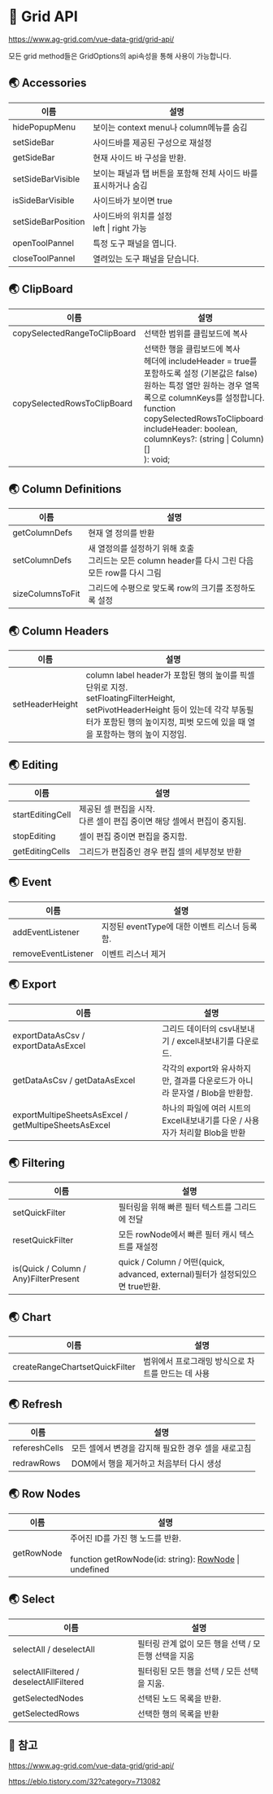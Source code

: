 # 📖 Grid API

https://www.ag-grid.com/vue-data-grid/grid-api/

모든 grid method들은 GridOptions의 api속성을 통해 사용이 가능합니다.

## 🌏 Accessories

| 이름               | 설명                                                         |
| ------------------ | ------------------------------------------------------------ |
| hidePopupMenu      | 보이는 context menu나 column메뉴를 숨김                      |
| setSideBar         | 사이드바를 제공된 구성으로 재설정                            |
| getSideBar         | 현재 사이드 바 구성을 반환.                                  |
| setSideBarVisible  | 보이는 패널과 탭 버튼을 포함해 전체 사이드 바를 표시하거나 숨김 |
| isSideBarVisible   | 사이드바가 보이면 true                                       |
| setSideBarPosition | 사이드바의 위치를 설정<br />left \| right 가능               |
| openToolPannel     | 특정 도구 패널을 엽니다.                                     |
| closeToolPannel    | 열려있는 도구 패널을 닫습니다.                               |



## 🌏 ClipBoard

| 이름                         | 설명                                                         |
| ---------------------------- | ------------------------------------------------------------ |
| copySelectedRangeToClipBoard | 선택한 범위를 클립보드에 복사                                |
| copySelectedRowsToClipBoard  | 선택한 행을 클립보드에 복사<br />헤더에 includeHeader = true를 포함하도록 설정 (기본값은 false)<br />원하는 특정 열만 원하는 경우 열목록으로 columnKeys를 설정합니다.<br />function copySelectedRowsToClipboard(    <br />  includeHeader: boolean,    <br />  columnKeys?: (string \| Column) []<br />): void; |



## 🌏 Column Definitions

| 이름             | 설명                                                         |
| ---------------- | ------------------------------------------------------------ |
| getColumnDefs    | 현재 열 정의를 반환                                          |
| setColumnDefs    | 새 열정의를 설정하기 위해 호출<br />그리드는 모든 column header를 다시 그린 다음 모든 row를 다시 그림 |
| sizeColumnsToFit | 그리드에 수평으로 맞도록 row의 크기를 조정하도록 설정        |



## 🌏 Column Headers

| 이름            | 설명                                                         |
| --------------- | ------------------------------------------------------------ |
| setHeaderHeight | column label header가 포함된 행의 높이를 픽셀단위로 지정.<br />setFloatingFilterHeight, setPivotHeaderHeight 등이 있는데 각각 부동필터가 포함된 행의 높이지정, 피벗 모드에 있을 때 열을 포함하는 행의 높이 지정임. |



## 🌏 Editing

| 이름             | 설명                                                         |
| ---------------- | ------------------------------------------------------------ |
| startEditingCell | 제공된 셀 편집을 시작.<br />다른 셀이 편집 중이면 해당 셀에서 편집이 중지됨. |
| stopEditing      | 셀이 편집 중이면 편집을 중지함.                              |
| getEditingCells  | 그리드가 편집중인 경우 편집 셀의 세부정보 반환               |



## 🌏 Event

| 이름                | 설명                                          |
| ------------------- | --------------------------------------------- |
| addEventListener    | 지정된 eventType에 대한 이벤트 리스너 등록함. |
| removeEventListener | 이벤트 리스너 제거                            |



## 🌏 Export

| 이름                                                 | 설명                                                         |
| ---------------------------------------------------- | ------------------------------------------------------------ |
| exportDataAsCsv / exportDataAsExcel                  | 그리드 데이터의 csv내보내기 / excel내보내기를 다운로드.      |
| getDataAsCsv / getDataAsExcel                        | 각각의 export와 유사하지만, 결과를 다운로드가 아니라 문자열 / Blob을 반환함. |
| exportMultipeSheetsAsExcel / getMultipeSheetsAsExcel | 하나의 파일에 여러 시트의 Excel내보내기를 다운 / 사용자가 처리할 Blob을 반환 |



## 🌏 Filtering

| 이름                                  | 설명                                                         |
| ------------------------------------- | ------------------------------------------------------------ |
| setQuickFilter                        | 필터링을 위해 빠른 필터 텍스트를 그리드에 전달               |
| resetQuickFilter                      | 모든 rowNode에서 빠른 필터 캐시 텍스트를 재설정              |
| is(Quick / Column / Any)FilterPresent | quick / Column / 어떤(quick, advanced, external)필터가 설정되있으면 true반환. |



## 🌏 Chart

| 이름                           | 설명                                               |
| ------------------------------ | -------------------------------------------------- |
| createRangeChartsetQuickFilter | 범위에서 프로그래밍 방식으로 차트를 만드는 데 사용 |



## 🌏 Refresh

| 이름          | 설명                                                |
| ------------- | --------------------------------------------------- |
| refereshCells | 모든 셀에서 변경을 감지해 필요한 경우 셀을 새로고침 |
| redrawRows    | DOM에서 행을 제거하고 처음부터 다시 생성            |



## 🌏 Row Nodes

| 이름       | 설명                                                         |
| ---------- | ------------------------------------------------------------ |
| getRowNode | 주어진 ID를 가진 행 노드를 반환.<br /><br />function getRowNode(id: string): [RowNode](https://www.ag-grid.com/vue-data-grid/row-object/) \| undefined |



## 🌏 Select

| 이름                                    | 설명                                                 |
| --------------------------------------- | ---------------------------------------------------- |
| selectAll / deselectAll                 | 필터링 관계 없이 모든 행을 선택 / 모든행 선택을 지움 |
| selectAllFiltered / deselectAllFiltered | 필터링된 모든 행을 선택 / 모든 선택을 지움.          |
| getSelectedNodes                        | 선택된 노드 목록을 반환.                             |
| getSelectedRows                         | 선택한 행의 목록을 반환                              |



## 📘 참고

https://www.ag-grid.com/vue-data-grid/grid-api/

https://eblo.tistory.com/32?category=713082